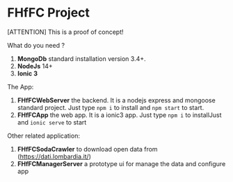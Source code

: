 # FHfFC Project

[ATTENTION] This is a proof of concept!

What do you need ? 

1. **MongoDb** standard installation version 3.4+.
2. **NodeJs** 14+
3. **Ionic 3**

The App:

1. **FHfFCWebServer** the backend.
   It is a nodejs express and mongoose standard project.
   Just type `npm i` to install and `npm start` to start.
2. **FHfFCApp** the web app.
   It is a ionic3 app.
   Just type `npm i` to installJust and `ionic serve` to start


Other related application:


1. **FHfFCSodaCrawler** to download open data from (https://dati.lombardia.it/)
2. **FHfFCManagerServer** a prototype ui for manage the data and configure app
